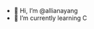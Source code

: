 - 👋 Hi, I’m @allianayang
- 🌱 I’m currently learning C

<!---
allianayang/allianayang is a ✨ special ✨ repository because its `README.md` (this file) appears on your GitHub profile.
You can click the Preview link to take a look at your changes.
--->
